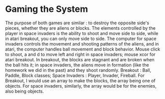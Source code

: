 # Gaming the System

The purpose of both games are similar : to destroy the opposite side's pieces, whether they are aliens or blocks.
The elements controlled by the player in space invaders is the ability to shoot and move side to side, while in atari breakout, you can only move side to side.
The computer for space invaders controls the movement and shooting patterns of the aliens, and in atari, the computer handles ball movement and block behavior.
Mouse click to shoot, a and d to move left and right in space invaders; mouse xcor for atari breakout.
In breakout, the blocks are stagnant and are broken when the ball hits it; in space invaders, the aliens move in formation (like the homework we did in the past) and they shoot randomly.
Breakout : Ball, Paddle, Block classes; Space Invaders : Player, Invader, Fireball.
For Breakout, I would use an array to make the blocks, the array being one of objects. For space invaders, similarly, the array would be for the enemies, also being objects.
